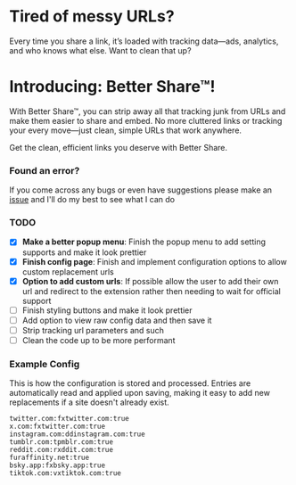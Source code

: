 # Tired of messy URLs?
Every time you share a link, it’s loaded with tracking data—ads, analytics, and who knows what else. Want to clean that up?

# Introducing: Better Share™!
With Better Share™, you can strip away all that tracking junk from URLs and make them easier to share and embed. No more cluttered links or tracking your every move—just clean, simple URLs that work anywhere.

Get the clean, efficient links you deserve with Better Share.

### Found an error?
If you come across any bugs or even have suggestions please make an [issue](https://github.com/LeCloutPanda/BetterShare/issues) and I'll do my best to see what I can do

### TODO
- [x] **Make a better popup menu**: Finish the popup menu to add setting supports and make it look prettier
- [x] **Finish config page**: Finish and implement configuration options to allow custom replacement urls
- [x] **Option to add custom urls**: If possible allow the user to add their own url and redirect to the extension rather then needing to wait for official support
- [ ] Finish styling buttons and make it look prettier
- [ ] Add option to view raw config data and then save it
- [ ] Strip tracking url parameters and such
- [ ] Clean the code up to be more performant

### Example Config
This is how the configuration is stored and processed. Entries are automatically read and applied upon saving, making it easy to add new replacements if a site doesn't already exist.
```
twitter.com:fxtwitter.com:true
x.com:fxtwitter.com:true
instagram.com:ddinstagram.com:true
tumblr.com:tpmblr.com:true
reddit.com:rxddit.com:true
furaffinity.net:true
bsky.app:fxbsky.app:true
tiktok.com:vxtiktok.com:true
```
